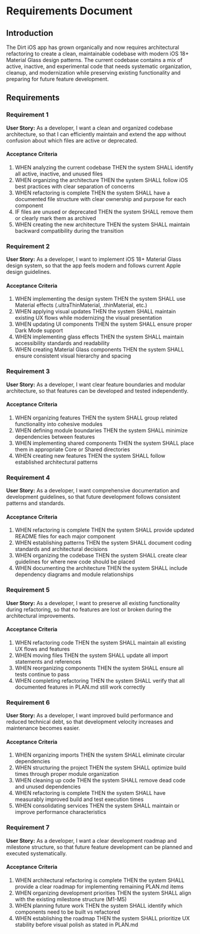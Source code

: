 # Requirements Document

## Introduction

The Dirt iOS app has grown organically and now requires architectural refactoring to create a clean, maintainable codebase with modern iOS 18+ Material Glass design patterns. The current codebase contains a mix of active, inactive, and experimental code that needs systematic organization, cleanup, and modernization while preserving existing functionality and preparing for future feature development.

## Requirements

### Requirement 1

**User Story:** As a developer, I want a clean and organized codebase architecture, so that I can efficiently maintain and extend the app without confusion about which files are active or deprecated.

#### Acceptance Criteria

1. WHEN analyzing the current codebase THEN the system SHALL identify all active, inactive, and unused files
2. WHEN organizing the architecture THEN the system SHALL follow iOS best practices with clear separation of concerns
3. WHEN refactoring is complete THEN the system SHALL have a documented file structure with clear ownership and purpose for each component
4. IF files are unused or deprecated THEN the system SHALL remove them or clearly mark them as archived
5. WHEN creating the new architecture THEN the system SHALL maintain backward compatibility during the transition

### Requirement 2

**User Story:** As a developer, I want to implement iOS 18+ Material Glass design system, so that the app feels modern and follows current Apple design guidelines.

#### Acceptance Criteria

1. WHEN implementing the design system THEN the system SHALL use Material effects (.ultraThinMaterial, .thinMaterial, etc.)
2. WHEN applying visual updates THEN the system SHALL maintain existing UX flows while modernizing the visual presentation
3. WHEN updating UI components THEN the system SHALL ensure proper Dark Mode support
4. WHEN implementing glass effects THEN the system SHALL maintain accessibility standards and readability
5. WHEN creating Material Glass components THEN the system SHALL ensure consistent visual hierarchy and spacing

### Requirement 3

**User Story:** As a developer, I want clear feature boundaries and modular architecture, so that features can be developed and tested independently.

#### Acceptance Criteria

1. WHEN organizing features THEN the system SHALL group related functionality into cohesive modules
2. WHEN defining module boundaries THEN the system SHALL minimize dependencies between features
3. WHEN implementing shared components THEN the system SHALL place them in appropriate Core or Shared directories
4. WHEN creating new features THEN the system SHALL follow established architectural patterns

### Requirement 4

**User Story:** As a developer, I want comprehensive documentation and development guidelines, so that future development follows consistent patterns and standards.

#### Acceptance Criteria

1. WHEN refactoring is complete THEN the system SHALL provide updated README files for each major component
2. WHEN establishing patterns THEN the system SHALL document coding standards and architectural decisions
3. WHEN organizing the codebase THEN the system SHALL create clear guidelines for where new code should be placed
4. WHEN documenting the architecture THEN the system SHALL include dependency diagrams and module relationships

### Requirement 5

**User Story:** As a developer, I want to preserve all existing functionality during refactoring, so that no features are lost or broken during the architectural improvements.

#### Acceptance Criteria

1. WHEN refactoring code THEN the system SHALL maintain all existing UX flows and features
2. WHEN moving files THEN the system SHALL update all import statements and references
3. WHEN reorganizing components THEN the system SHALL ensure all tests continue to pass
4. WHEN completing refactoring THEN the system SHALL verify that all documented features in PLAN.md still work correctly

### Requirement 6

**User Story:** As a developer, I want improved build performance and reduced technical debt, so that development velocity increases and maintenance becomes easier.

#### Acceptance Criteria

1. WHEN organizing imports THEN the system SHALL eliminate circular dependencies
2. WHEN structuring the project THEN the system SHALL optimize build times through proper module organization
3. WHEN cleaning up code THEN the system SHALL remove dead code and unused dependencies
4. WHEN refactoring is complete THEN the system SHALL have measurably improved build and test execution times
5. WHEN consolidating services THEN the system SHALL maintain or improve performance characteristics

### Requirement 7

**User Story:** As a developer, I want a clear development roadmap and milestone structure, so that future feature development can be planned and executed systematically.

#### Acceptance Criteria

1. WHEN architectural refactoring is complete THEN the system SHALL provide a clear roadmap for implementing remaining PLAN.md items
2. WHEN organizing development priorities THEN the system SHALL align with the existing milestone structure (M1-M5)
3. WHEN planning future work THEN the system SHALL identify which components need to be built vs refactored
4. WHEN establishing the roadmap THEN the system SHALL prioritize UX stability before visual polish as stated in PLAN.md